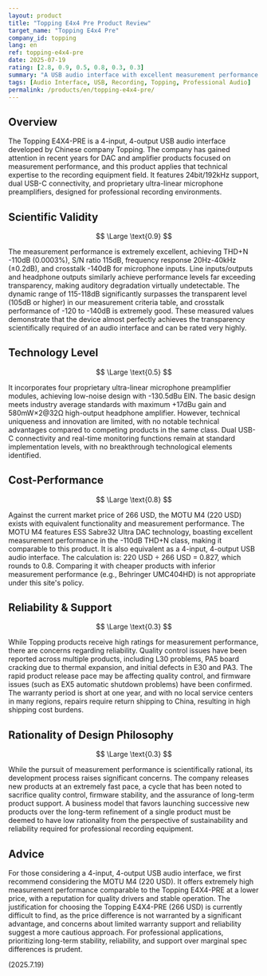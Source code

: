 ```yaml
---
layout: product
title: "Topping E4x4 Pre Product Review"
target_name: "Topping E4x4 Pre"
company_id: topping
lang: en
ref: topping-e4x4-pre
date: 2025-07-19
rating: [2.8, 0.9, 0.5, 0.8, 0.3, 0.3]
summary: "A USB audio interface with excellent measurement performance but with concerns about reliability."
tags: [Audio Interface, USB, Recording, Topping, Professional Audio]
permalink: /products/en/topping-e4x4-pre/
---
```


## Overview

The Topping E4X4-PRE is a 4-input, 4-output USB audio interface developed by Chinese company Topping. The company has gained attention in recent years for DAC and amplifier products focused on measurement performance, and this product applies that technical expertise to the recording equipment field. It features 24bit/192kHz support, dual USB-C connectivity, and proprietary ultra-linear microphone preamplifiers, designed for professional recording environments.

## Scientific Validity

$$ \Large \text{0.9} $$

The measurement performance is extremely excellent, achieving THD+N -110dB (0.0003%), S/N ratio 115dB, frequency response 20Hz-40kHz (±0.2dB), and crosstalk -140dB for microphone inputs. Line inputs/outputs and headphone outputs similarly achieve performance levels far exceeding transparency, making auditory degradation virtually undetectable. The dynamic range of 115-118dB significantly surpasses the transparent level (105dB or higher) in our measurement criteria table, and crosstalk performance of -120 to -140dB is extremely good. These measured values demonstrate that the device almost perfectly achieves the transparency scientifically required of an audio interface and can be rated very highly.

## Technology Level

$$ \Large \text{0.5} $$

It incorporates four proprietary ultra-linear microphone preamplifier modules, achieving low-noise design with -130.5dBu EIN. The basic design meets industry average standards with maximum +17dBu gain and 580mW×2@32Ω high-output headphone amplifier. However, technical uniqueness and innovation are limited, with no notable technical advantages compared to competing products in the same class. Dual USB-C connectivity and real-time monitoring functions remain at standard implementation levels, with no breakthrough technological elements identified.

## Cost-Performance

$$ \Large \text{0.8} $$

Against the current market price of 266 USD, the MOTU M4 (220 USD) exists with equivalent functionality and measurement performance. The MOTU M4 features ESS Sabre32 Ultra DAC technology, boasting excellent measurement performance in the -110dB THD+N class, making it comparable to this product. It is also equivalent as a 4-input, 4-output USB audio interface. The calculation is: 220 USD ÷ 266 USD = 0.827, which rounds to 0.8. Comparing it with cheaper products with inferior measurement performance (e.g., Behringer UMC404HD) is not appropriate under this site's policy.

## Reliability & Support

$$ \Large \text{0.3} $$

While Topping products receive high ratings for measurement performance, there are concerns regarding reliability. Quality control issues have been reported across multiple products, including L30 problems, PA5 board cracking due to thermal expansion, and initial defects in E30 and PA3. The rapid product release pace may be affecting quality control, and firmware issues (such as EX5 automatic shutdown problems) have been confirmed. The warranty period is short at one year, and with no local service centers in many regions, repairs require return shipping to China, resulting in high shipping cost burdens.

## Rationality of Design Philosophy

$$ \Large \text{0.3} $$

While the pursuit of measurement performance is scientifically rational, its development process raises significant concerns. The company releases new products at an extremely fast pace, a cycle that has been noted to sacrifice quality control, firmware stability, and the assurance of long-term product support. A business model that favors launching successive new products over the long-term refinement of a single product must be deemed to have low rationality from the perspective of sustainability and reliability required for professional recording equipment.

## Advice

For those considering a 4-input, 4-output USB audio interface, we first recommend considering the MOTU M4 (220 USD). It offers extremely high measurement performance comparable to the Topping E4X4-PRE at a lower price, with a reputation for quality drivers and stable operation. The justification for choosing the Topping E4X4-PRE (266 USD) is currently difficult to find, as the price difference is not warranted by a significant advantage, and concerns about limited warranty support and reliability suggest a more cautious approach. For professional applications, prioritizing long-term stability, reliability, and support over marginal spec differences is prudent.

(2025.7.19)